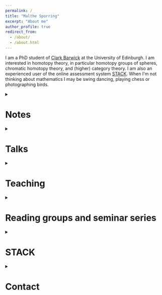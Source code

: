 ```yaml
---
permalink: /
title: "Malthe Sporring"
excerpt: "About me"
author_profile: true
redirect_from: 
  - /about/
  - /about.html
---
```

<style>
ul.no-bullets {
  list-style-type: none;
}
</style>

I am a PhD student of <a href="https://www.maths.ed.ac.uk/~cbarwick/" target="_blank">Clark Barwick</a> at the University of Edinburgh. I am interested in homotopy theory, in particular homotopy groups of spheres, chromatic homotopy theory, and (higher) category theory. I am also an experienced user of the online assessment system <a href="https://stack-assessment.org/" target="_blank" rel="noopener noreferrer">STACK</a>. When I'm not thinking about mathematics I may be swing dancing, playing chess or photographing birds.

<details><summary><h1>Notes</h1></summary>
Informal notes on various topics. Comments and corrections are welcomed.
<br>
<ul class="no-bullets">
<li><details><summary><h3><a href = "https://raw.githubusercontent.com/CapnJackBevs/PhD-Notes/master/CHT/main.pdf" target="_blank" rel="noopener noreferrer"><img src="../images/pdf25.png" alt="png"></a> Chromatic homotopy theory</h3></summary><blockquote> (January 2023) Notes for <a href ="https://capnjackbevs.github.io/cht.html" target="_blank">a seminar series on chromatic homotopy theory</a> at the University of Edinburgh. Joint with <a href="https://capnjackbevs.github.io/" target="_blank" rel="noopener noreferrer">Willow Bevington</a>.</blockquote></details></li><!--<li><details><summary><h3><a href = "https://raw.githubusercontent.com/malthefogsporring/spectral-sequences/main/main.pdf" target="_blank" rel="noopener noreferrer"><img src="../images/pdf25.png" alt="png"></a> Spectral sequences</h3></summary><blockquote> (January 2023) An evolving set of notes on spectral sequences, with focus on the Serre and Adams spectral sequences.</blockquote></details></li></ul>-->
<li><details><summary><h3><a href = "https://raw.githubusercontent.com/malthefogsporring/k-theory/main/main.pdf" target="_blank" rel="noopener noreferrer"><img src="../images/pdf25.png" alt="png"></a> Topological K-theory</h3></summary><blockquote> (January 2023) Notes from a Winter 2023 eCHT graduate course on K-Theory. Joint with Adrián Doña Mateo and <a href="https://capnjackbevs.github.io/" target="_blank" rel="noopener noreferrer">Willow Bevington</a>.</blockquote></details></li><!--<li><details><summary><h3><a href = "https://raw.githubusercontent.com/malthefogsporring/spectral-sequences/main/main.pdf" target="_blank" rel="noopener noreferrer"><img src="../images/pdf25.png" alt="png"></a> Spectral sequences</h3></summary><blockquote> (January 2023) An evolving set of notes on spectral sequences, with focus on the Serre and Adams spectral sequences.</blockquote></details></li></ul>-->
<li><details><summary><h3><a href = "https://raw.githubusercontent.com/malthefogsporring/persistent-homology/main/main.pdf" target="_blank" rel="noopener noreferrer"><img src="../images/pdf25.png" alt="png"></a> Persistent homology</h3></summary><blockquote> (December 2022) Notes on persistent homology, as part of a GlaMS (Glasgow-Maxwell school) group project. Joint with <a href="https://yanyauc.com/" target="_blank" rel="noopener noreferrer">Yan Yau Cheng</a> and Adrián Doña Mateo.</blockquote></details></li>  
<li><details><summary><h3><a href = "https://raw.githubusercontent.com/malthefogsporring/homology/main/main.pdf" target="_blank" rel="noopener noreferrer"><img src="../images/pdf25.png" alt="png"></a> Axiomatic homology theory</h3></summary><blockquote> (September 2021) Undergraduate notes on axiomatic homology theory. Homology is typically introduced as singular homology, with theorems proven explicitly using chain calculations. We take a different approach, defining a homology theory axiomatically as by Eilenberg and Steenrod, and then proving classical theorems directly from the axioms. This project was supervised by Prof. Clark Barwick and funded by the University of Edinburgh School of Mathematics Vacation Scholarship and College Vacation Scholarship funds.</blockquote></details></li>
</ul></details>


<details><summary><h1>Talks</h1>
</summary>
  <ul><li><b>Topological K-Theory</b>. <a href = "/files/ultrafilter.pdf" target="_blank" rel="noopener noreferrer">Hodge Club</a> (February 2023).</li>
  <li><a href = "https://hodge.maths.ed.ac.uk/tiki/Hodge+Club" target="_blank" rel="noopener noreferrer"><img src="../images/pdf25.png" alt="png"></a><b>The ultrafilter monad</b>. GLaMS Example showcase (November 2022).</li></ul>
</details>

<details><summary><h1>Teaching</h1>
</summary>
	<h3>Tutoring - Edinburgh</h3>
    <ul><li>(Spring 2023) Algebraic Topology</li><li>(Spring 2023) Fundamentals of Pure Mathematics</li></ul>
</details>

<details><summary><h1>Reading groups and seminar series</h1>
</summary>
  <ul><li>(2023) <b><a href ="https://malthefogsporring.github.io/infinity-categories/" target="_blank">∞-categories.</a></b> A reading group on ∞-categories at Edinburgh, following the book by Land. Organised with <a href="https://capnjackbevs.github.io/" target="_blank">Willow Bevington</a> and Adrián Doña Mateo.</li>
  <li>(2023) <b><a href ="https://capnjackbevs.github.io/cht.html" target="_blank">Chromatic homotopy theory.</a></b> A seminar series at the University of Edinburgh, organised with <a href="https://www.maths.ed.ac.uk/~cbarwick/" target="_blank">Clark Barwick</a> and <a href="https://capnjackbevs.github.io/" target="_blank">Willow Bevington</a>.</li>
      <li>(2022-23) <b>Commutative Algebra</b>. A reading group on commutative algebra, following <a href="https://www.math.ens.psl.eu/~benoist/refs/Eisenbud.pdf/" target="_blank">the book by David Eisenbud</a>. Organised with <a href="https://capnjackbevs.github.io/" target="_blank">Willow Bevington</a>.</li></ul>
</details>


<!--<details><summary><h1>Travel</h1>
</summary>

  <table><tr><td>July 2022</td> <td><b><a href = "https://www.math.ku.dk/english/calendar/events/ytm2022/" target="_blank">Young Topologists Meeting 2022</a></b></td><td>Copenhagen</td></tr>
  <tr><td>October 2022</td> <td><b><a href = "https://www.mpim-bonn.mpg.de/node/11136" target="_blank">Conference on "Algebraic Topology, in memory of Hans-Joachim Baues"</a></b></td><td>Bonn</td></tr></table>
</details>-->


<details><summary><h1>STACK</h1></summary>
STACK is an open source online assessment system for STEM subjects. I have been involved in STACK since 2019 - here are some of my contributions:
<ul>
  <li>Designing the STACK website <a href="https://stack-assessment.org/" target="_blank" rel="noopener noreferrer">stack-assessment.org</a>.</li>
  <li>Editing <a href="https://docs.stack-assessment.org/content/2019-cate-case-studies.pdf" target="_blank" rel="noopener noreferrer">a collection of case studies</a>.</li>
  <li>Developing a <a href="http://docs.stack-assessment.org/en/Authoring/Authoring_quick_start/" target="_blank" rel="noopener noreferrer">video tutorial series</a>.</li>
  <li>Designing STACK quizzes for The University of Edinburgh, Heriot-Watt University and The University of Glasgow.</li></ul>
</details>

<details><summary><h1>Contact</h1></summary>
My email address is Malthe (dot) Sporring (at) ed (dot) ac (dot) uk.</details>
